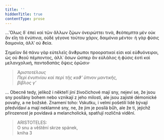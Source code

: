 ```yaml
---
title: ''
hiddenTitle: true
contentType: prose
---
```


<section>

…Ὅλως δ᾽ ἐπεὶ καὶ τῶν ἄλλων ζῴων ὀνειρώττει τινὰ, ϑεόπεμπτα μὲν οὐκ ἂν εἴη τὰ ἐνύπνια, οὐδὲ γέγονε τούτου χάριν, δαιμόνια μέντοι· ἡ γὰρ ϕύσις δαιμονία, ἀλλ’ οὐ ϑεία.

Σημεῖον δέ·πάνυ γὰρ εὐτελεῖς ἄνϑρωποι προορατικοί εἰσι καἰ εὐϑυόνειροι, ώς οὐ ϑεοῦ πέμποντος, ἀλλ᾽ ὅσων ὥσπερ ἂν εὐλάλος ἡ ϕύσις ἐοτὶ καὶ μελανχολική, παντοδαπὰς ὄψεις ὁρῶσιν·  

> _Ἀριστοτέλους  
> Περὶ ἐνυπνίου καὶ περὶ τῆς καϑ’ ὕπνον μαντικῆς,  
> βίβλος γ’_  
  
… Obecně tedy, jelikož i někteří jiní živočichové mají sny, nejeví se, že jsou sny posílány bohem nebo vznikají z jeho milosti, ale jsou zajisté démonické povahy, a ne božské. Znamení toho: Vskutku, i velmi pošetilí lidé bývají předvídaví a mají neklamné sny, ne, že jim je posílá bůh, ale že ti, jejichž přirozenost je povídavá a melancholická, spatřují rozličná vidění.  
  
> ARISTOTELES:  
> O snu a věštění skrze spánek,  
> kniha 3

</section>
